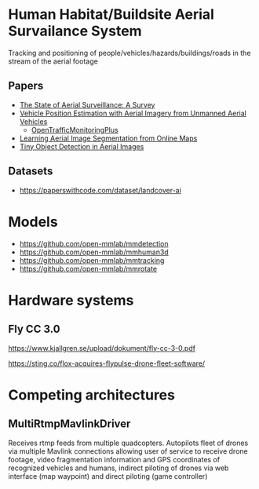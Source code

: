 # Human Habitat/Buildsite Aerial Survailance System
Tracking and positioning of people/vehicles/hazards/buildings/roads in the stream of the aerial footage


## Papers
 - [The State of Aerial Surveillance: A Survey](https://arxiv.org/pdf/2201.03080v2.pdf)
 - [Vehicle Position Estimation with Aerial Imagery from Unmanned Aerial Vehicles](https://paperswithcode.com/paper/vehicle-position-estimation-with-aerial)
   - [OpenTrafficMonitoringPlus](https://github.com/fkthi/OpenTrafficMonitoringPlus)
 - [Learning Aerial Image Segmentation from Online Maps](https://paperswithcode.com/paper/learning-aerial-image-segmentation-from)
 - [Tiny Object Detection in Aerial Images](https://paperswithcode.com/paper/tiny-object-detection-in-aerial-images)


## Datasets

 - https://paperswithcode.com/dataset/landcover-ai


# Models

 - https://github.com/open-mmlab/mmdetection
 - https://github.com/open-mmlab/mmhuman3d
 - https://github.com/open-mmlab/mmtracking
 - https://github.com/open-mmlab/mmrotate


# Hardware systems

## Fly CC 3.0

https://www.kjallgren.se/upload/dokument/fly-cc-3-0.pdf

https://sting.co/flox-acquires-flypulse-drone-fleet-software/



# Competing architectures


## MultiRtmpMavlinkDriver

Receives rtmp feeds from multiple quadcopters. Autopilots fleet of drones via multiple Mavlink connections allowing user of service to receive drone footage, video fragmentation information and GPS coordinates of recognized vehicles and humans, indirect piloting of drones via web interface (map waypoint) and direct piloting (game controller)

